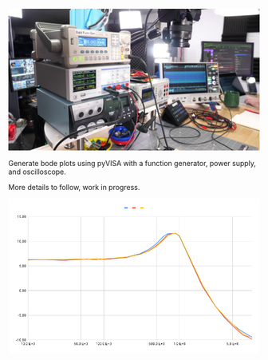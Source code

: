 ![simple bode plot](./images/bench_shot_from_stream.jpg)

Generate bode plots using pyVISA with a function generator, power supply, and oscilloscope. 

More details to follow, work in progress.

![simple bode plot](./images/quick_baldee_plot.png)